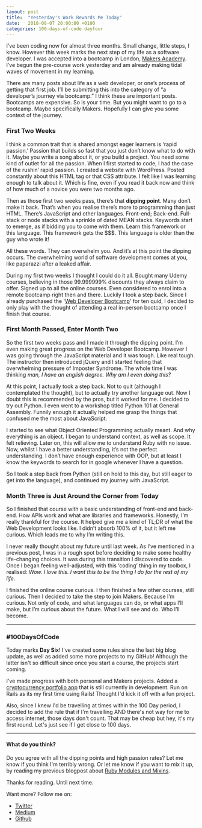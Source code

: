 ```yaml
---
layout: post
title:  "Yesterday's Work Rewards Me Today"
date:   2018-08-07 20:00:00 +0100
categories: 100-days-of-code dayfour
---
```

I’ve been coding now for almost three months. Small change, little steps, I know. However this week marks the next step of my life as a software developer. I was accepted into a bootcamp in London, [Makers Academy](https://makers.tech/). I’ve begun the pre-course work yesterday and am already making tidal waves of movement in my learning.

There are many posts about life as a web developer, or one’s process of getting that first job. I’ll be submitting this into the category of “a developer’s journey via bootcamp.” I think these are important posts. Bootcamps are expensive. So is your time. But you might want to go to a bootcamp. Maybe specifically Makers. Hopefully I can give you some context of the journey.


### First Two Weeks
I think a common trait that is shared amongst eager learners is ‘rapid passion.’ Passion that builds so fast that you just don’t know what to do with it. Maybe you write a song about it, or you build a project. You need some kind of outlet for all the passion. When I first started to code, I had the case of the rushin’ rapid passion. I created a website with WordPress. Posted constantly about this HTML tag or that CSS attribute. I felt like I was learning enough to talk about it. Which is fine, even if you read it back now and think of how much of a novice you were two months ago.

Then as those first two weeks pass, there’s that **dipping point**. Many don’t make it back. That’s when you realise there’s more to programming than just HTML. There’s JavaScript and other languages. Front-end; Back-end. Full-stack or node stacks with a sprinkle of dated MEAN stacks. Keywords start to emerge, as if bidding you to come with them. Learn this framework or this language. This framework gets the $$$. This language is older than the guy who wrote it!

All these words. They can overwhelm you. And it’s at this point the dipping occurs. The overwhelming world of software development comes at you, like paparazzi after a leaked affair.

During my first two weeks I thought I could do it all. Bought many Udemy courses, believing in those 99.999999% discounts they always claim to offer. Signed up to all the online courses. Even considered to enrol into a remote bootcamp right then and there.  Luckily I took a step back. Since I already purchased the '[Web Developer Bootcamp](https://www.udemy.com/the-web-developer-bootcamp/)' for ten quid, I decided to only play with the thought of attending a real in-person bootcamp once I finish that course.

### First Month Passed, Enter Month Two
So the first two weeks pass and I made it through the dipping point. I’m even making great progress on the Web Developer Bootcamp. However I was going through the JavaScript material and it was tough. Like real tough. The instructor then introduced jQuery and I started feeling that overwhelming pressure of Imposter Syndrome. The whole time I was thinking *man, I have an english degree. Why am I even doing this?*

At this point, I actually took a step back. Not to quit (although I contemplated the thought), but to actually try another language out. Now I doubt this is recommended by the pros, but it worked for me. I decided to try out Python. I even went to a workshop titled Python 101 at General Assembly. Funnily enough it actually helped me grasp the things that confused me the most about JavaScript.

I started to see what Object Oriented Programming actually meant. And why everything is an object. I began to understand context, as well as scope. It felt relieving. Later on, this will allow me to understand Ruby with no issue. Now, whilst I have a better understanding, it’s not the perfect understanding. I don’t have enough experience with OOP, but at least I know the keywords to search for in google whenever I have a question.

So I took a step back from Python (still on hold to this day, but still eager to get into the language), and continued my journey with JavaScript.

### Month Three is Just Around the Corner from Today
So I finished that course with a basic understanding of front-end and back-end. How APIs work and what are libraries and frameworks. Honestly, I’m really thankful for the course. It helped give me a kind of TL;DR of what the Web Development looks like. I didn’t absorb 100% of it, but it left me curious. Which leads me to why I’m writing this.

I never really thought about my future until last week. As I’ve mentioned in a previous post, I was in a rough spot before deciding to make some healthy life-changing choices. It was during this transition I discovered to code. Once I began feeling well-adjusted, with this ‘coding’ thing in my toolbox, I realised: *Wow. I love this. I want this to be the thing I do for the rest of my life.*

I finished the online course curious. I then finished a few other courses, still curious. Then I decided to take the step to join Makers. Because I’m curious. Not only of code, and what languages can do, or what apps I’ll make, but I’m curious about the future. What I will see and do. Who I’ll become.

---
### #100DaysOfCode
Today marks **Day Six**! I've created some rules since the last big blog update, as well as added some more projects to my GitHub! Although the latter isn't so difficult since once you start a course, the projects start coming.

I've made progress with both personal and Makers projects. Added a [cryptocurrency portfolio app]() that is still currently in development. Run on Rails as its my first time using Rails! Thought I'd kick it off with a fun project.

Also, since I knew I'd be travelling at times within the 100 Day period, I decided to add the rule that if I'm travelling AND there's not way for me to access internet, those days don't count. That may be cheap but hey, it's my first round. Let's just see if I get close to 100 days.

---
#### What do you think?

Do you agree with all the dipping points and high passion rates? Let me know if you think I'm terribly wrong. Or let me know if you want to mix it up, by reading my previous blogpost about [Ruby Modules and Mixins](https://kharouk.github.io/).

Thanks for reading. Until next time.

Want more? Follow me on:

- [Twitter](https://www.twitter.com/alexkharouk)
- [Medium](https://www.medium.com/@codelist)
- [Github](https://www.github.com/kharouk)
